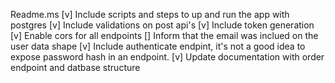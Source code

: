 Readme.ms
    [v] Include scripts and steps to up and run the app with postgres
    [v] Include validations on post api's
    [v] Include token generation
    [v] Enable cors for all endpoints
    [] Inform that the email was inclued on the user data shape
    [v] Include authenticate endpint, it's not a good idea to expose password hash in an endpoint.
    [v] Update documentation with order endpoint and datbase structure

